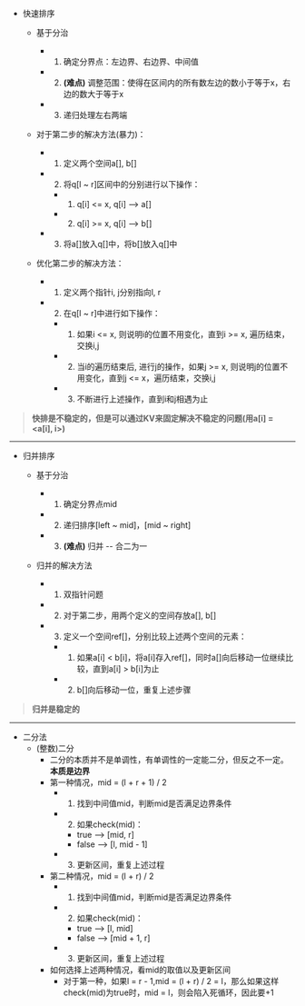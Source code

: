 - 快速排序
  - 基于分治
    - 1. 确定分界点：左边界、右边界、中间值
    - 2. **(难点)** 调整范围：使得在区间内的所有数左边的数小于等于x，右边的数大于等于x
    - 3. 递归处理左右两端

  - 对于第二步的解决方法(暴力)：
    - 1. 定义两个空间a[], b[]
    - 2. 将q[l ~ r]区间中的分别进行以下操作：
      - 1. q[i] <= x, q[i] --> a[]
      - 2. q[i] >= x, q[i] --> b[]
    - 3. 将a[]放入q[]中，将b[]放入q[]中

  - 优化第二步的解决方法：
    - 1. 定义两个指针i, j分别指向l, r
    - 2. 在q[l ~ r]中进行如下操作：
      - 1. 如果i <= x, 则说明i的位置不用变化，直到i >= x, 遍历结束，交换i,j
      - 2. 当i的遍历结束后, 进行j的操作，如果j >= x, 则说明j的位置不用变化，直到j <= x，遍历结束，交换i,j
      - 3. 不断进行上述操作，直到i和j相遇为止

> **快排是不稳定的，但是可以通过KV来固定解决不稳定的问题(用a[i] = <a[i], i>)**

--- 

- 归并排序
  - 基于分治
    - 1. 确定分界点mid
    - 2. 递归排序[left ~ mid]，[mid ~ right]
    - 3. **(难点)** 归并 -- 合二为一

  - 归并的解决方法
    - 1. 双指针问题
    - 2. 对于第二步，用两个定义的空间存放a[], b[]
    - 3. 定义一个空间ref[]，分别比较上述两个空间的元素：
      - 1. 如果a[i] < b[i]，将a[i]存入ref[]，同时a[]向后移动一位继续比较，直到a[i] > b[i]为止
      - 2. b[]向后移动一位，重复上述步骤

> **归并是稳定的**

---  

- 二分法
  - (整数)二分
    - 二分的本质并不是单调性，有单调性的一定能二分，但反之不一定。**本质是边界** 
    - 第一种情况，mid = (l + r + 1) / 2
      - 1. 找到中间值mid，判断mid是否满足边界条件
      - 2. 如果check(mid)：
        - true --> [mid, r]
        - false --> [l, mid - 1]
      - 3. 更新区间，重复上述过程
    - 第二种情况，mid = (l + r) / 2
      - 1. 找到中间值mid，判断mid是否满足边界条件
      - 2. 如果check(mid)：
        - true --> [l, mid]
        - false --> [mid + 1, r]
      - 3. 更新区间，重复上述过程
    - 如何选择上述两种情况，看mid的取值以及更新区间
      - 对于第一种，如果l = r - 1,mid = (l + r) / 2 = l，那么如果这样check(mid)为true时，mid = l，则会陷入死循环，因此要+1
